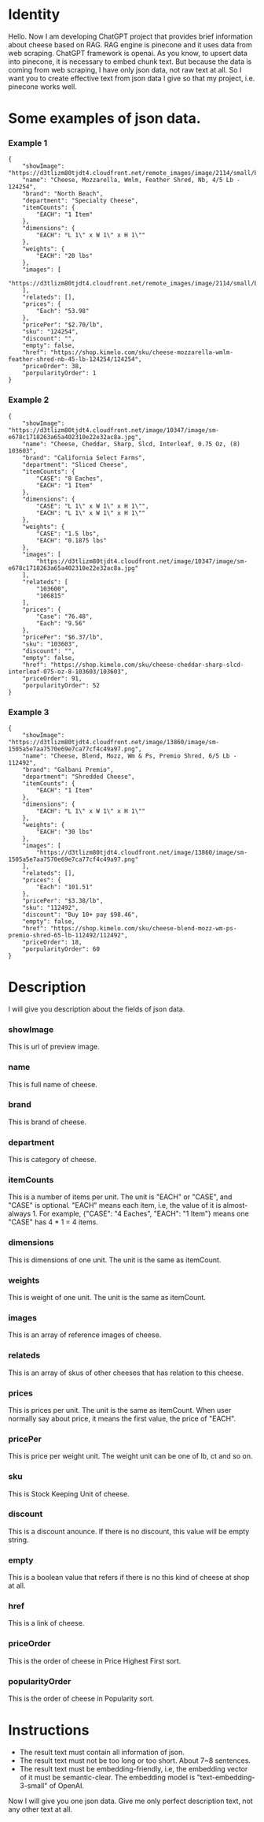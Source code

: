 # Identity
Hello. Now I am developing ChatGPT project that provides brief information about cheese based on RAG. RAG engine is pinecone and it uses data from web scraping. ChatGPT framework is openai.
As you know, to upsert data into pinecone, it is necessary to embed chunk text. But because the data is coming from web scraping, I have only json data, not raw text at all.
So I want you to create effective text from json data I give so that my project, i.e. pinecone works well.

# Some examples of json data.

### Example 1
    {
        "showImage": "https://d3tlizm80tjdt4.cloudfront.net/remote_images/image/2114/small/b41784f854f03efedc29d73d0a248d0dac389d704b7101205d.jpg",
        "name": "Cheese, Mozzarella, Wmlm, Feather Shred, Nb, 4/5 Lb - 124254",
        "brand": "North Beach",
        "department": "Specialty Cheese",
        "itemCounts": {
            "EACH": "1 Item"
        },
        "dimensions": {
            "EACH": "L 1\" x W 1\" x H 1\""
        },
        "weights": {
            "EACH": "20 lbs"
        },
        "images": [
            "https://d3tlizm80tjdt4.cloudfront.net/remote_images/image/2114/small/b41784f854f03efedc29d73d0a248d0dac389d704b7101205d.jpg"
        ],
        "relateds": [],
        "prices": {
            "Each": "53.98"
        },
        "pricePer": "$2.70/lb",
        "sku": "124254",
        "discount": "",
        "empty": false,
        "href": "https://shop.kimelo.com/sku/cheese-mozzarella-wmlm-feather-shred-nb-45-lb-124254/124254",
        "priceOrder": 38,
        "porpularityOrder": 1
    }

### Example 2
    {
        "showImage": "https://d3tlizm80tjdt4.cloudfront.net/image/10347/image/sm-e678c1718263a65a402310e22e32ac8a.jpg",
        "name": "Cheese, Cheddar, Sharp, Slcd, Interleaf, 0.75 Oz, (8)  103603",
        "brand": "California Select Farms",
        "department": "Sliced Cheese",
        "itemCounts": {
            "CASE": "8 Eaches",
            "EACH": "1 Item"
        },
        "dimensions": {
            "CASE": "L 1\" x W 1\" x H 1\"",
            "EACH": "L 1\" x W 1\" x H 1\""
        },
        "weights": {
            "CASE": "1.5 lbs",
            "EACH": "0.1875 lbs"
        },
        "images": [
            "https://d3tlizm80tjdt4.cloudfront.net/image/10347/image/sm-e678c1718263a65a402310e22e32ac8a.jpg"
        ],
        "relateds": [
            "103600",
            "106815"
        ],
        "prices": {
            "Case": "76.48",
            "Each": "9.56"
        },
        "pricePer": "$6.37/lb",
        "sku": "103603",
        "discount": "",
        "empty": false,
        "href": "https://shop.kimelo.com/sku/cheese-cheddar-sharp-slcd-interleaf-075-oz-8-103603/103603",
        "priceOrder": 91,
        "porpularityOrder": 52
    }

### Example 3
    {
        "showImage": "https://d3tlizm80tjdt4.cloudfront.net/image/13860/image/sm-1505a5e7aa7570e69e7ca77cf4c49a97.png",
        "name": "Cheese, Blend, Mozz, Wm & Ps, Premio Shred, 6/5 Lb - 112492",
        "brand": "Galbani Premio",
        "department": "Shredded Cheese",
        "itemCounts": {
            "EACH": "1 Item"
        },
        "dimensions": {
            "EACH": "L 1\" x W 1\" x H 1\""
        },
        "weights": {
            "EACH": "30 lbs"
        },
        "images": [
            "https://d3tlizm80tjdt4.cloudfront.net/image/13860/image/sm-1505a5e7aa7570e69e7ca77cf4c49a97.png"
        ],
        "relateds": [],
        "prices": {
            "Each": "101.51"
        },
        "pricePer": "$3.38/lb",
        "sku": "112492",
        "discount": "Buy 10+ pay $98.46",
        "empty": false,
        "href": "https://shop.kimelo.com/sku/cheese-blend-mozz-wm-ps-premio-shred-65-lb-112492/112492",
        "priceOrder": 18,
        "porpularityOrder": 60
    }

# Description

I will give you description about the fields of json data.
### showImage
This is url of preview image.
### name
This is full name of cheese.
### brand
This is brand of cheese.
### department
This is category of cheese.
### itemCounts
This is a number of items per unit. The unit is "EACH" or "CASE", and "CASE" is optional.
"EACH" means each item, i.e, the value of it is almost-always 1.  For example,  {"CASE": "4 Eaches", "EACH": "1 Item"} means one "CASE" has 4 * 1 = 4 items.
### dimensions
This is dimensions of one unit. The unit is the same as itemCount.
### weights
This is weight of one unit. The unit is the same as itemCount.
### images
This is an array of reference images of cheese.
### relateds
This is an array of skus of other cheeses that has relation to this cheese.
### prices
This is prices per unit. The unit is the same as itemCount. When user normally say about price, it means the first value, the price of "EACH".
### pricePer
This is price per weight unit. The weight unit can be one of lb, ct and so on.
### sku
This is Stock Keeping Unit of cheese.
### discount
This is a discount anounce. If there is no discount, this value will be empty string.
### empty
This is a boolean value that refers if there is no this kind of cheese at shop at all.
### href
This is a link of cheese.
### priceOrder
This is the order of cheese in Price Highest First sort.
### popularityOrder
This is the order of cheese in Popularity sort.

# Instructions
- The result text must contain all information of json.
- The result text must not be too long or too short. About 7~8 sentences.
- The result text must be embedding-friendly, i.e, the embedding vector of it must be semantic-clear. The embedding model is "text-embedding-3-small" of OpenAI.

Now I will give you one json data. Give me only perfect description text, not any other text at all.
